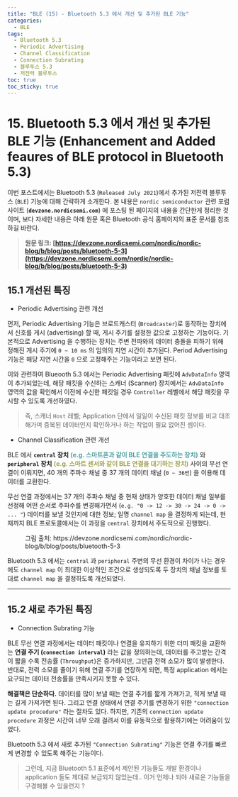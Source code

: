 ```yaml
---
title: "BLE (15) - Bluetooth 5.3 에서 개선 및 추가된 BLE 기능"
categories:
  - BLE
tags:
  - Bluetooth 5.3
  - Periodic Advertising
  - Channel Classification
  - Connection Subrating
  - 블루투스 5.3
  - 저전력 블루투스
toc: true
toc_sticky: true
---
```


# 15. Bluetooth 5.3 에서 개선 및 추가된 BLE 기능 (Enhancement and Added feaures of BLE protocol in Bluetooth 5.3)

이번 포스트에서는 Bluetooth 5.3 (`Released July 2021`)에서 추가된 저전력 블루투스 (`BLE`) 기능에 대해 간략하게 소개한다. 본 내용은 `nordic semiconductor` 관련 포럼 사이트 (**`devzone.nordicsemi.com`**) 에 포스팅 된 페이지의 내용을 간단한게 정리한 것이며, 보다 자세한 내용은 아래 원문 혹은 Bluetooth 공식 홈페이지의 표준 문서를 참조하길 바란다.

>**원문 링크: [https://devzone.nordicsemi.com/nordic/nordic-blog/b/blog/posts/bluetooth-5-3](https://devzone.nordicsemi.com/nordic/nordic-blog/b/blog/posts/bluetooth-5-3)**

## 15.1 개선된 특징

* Periodic Advertising 관련 개선

먼저, Periodic Advertising 기능은 브로드캐스터 (`Broadcaster`)로 동작하는 장치에서 신호를 게시 (advertising) 할 때, 게시 주기를 설정한 값으로 고정하는 기능이다. 기본적으로 Advertising 을 수행하는 장치는 주변 전파와의 데이터 충돌을 피하기 위해 정해진 게시 주기에 `0 ~ 10 ms` 의 임의의 지연 시간이 추가된다. Period Advertising 기능은 해당 지연 시간을 `0` 으로 고정해주는 기능이라고 보면 된다.

이와 관련하여 Blueooth 5.3 에서는 Periodic Advertising 패킷에 `AdvDataInfo` 영역이 추가되었는데, 해당 패킷을 수신하는 스캐너 (Scanner) 장치에서는 `AdvDataInfo` 영역의 값을 확인해서 이전에 수신한 패킷일 경우 `Controller` 레벨에서 해당 패킷을 무시할 수 있도록 개선하였다. 

>즉, 스캐너 `Host` 레벨; Application 단에서 일일이 수신된 패킷 정보를 비교 대조해가며 중복된 데이터인지 확인하거나 하는 작업이 필요 없어진 셈이다.

* Channel Classification 관련 개선

BLE 에서 **`central` 장치** <span style="color:#50a0a0"><b>(e.g. 스마트폰과 같이 BLE 연결을 주도하는 장치)</b></span> 와 **`peripheral` 장치** <span style="color:#a0a050"><b>(e.g. 스마트 센서와 같이 BLE 연결을 대기하는 장치)</b></span> 사이의 무선 연결이 이뤄지면, 40 개의 주파수 채널 중 37 개의 데이터 채널 (`0 ~ 36번`) 을 이용해 데이터를 교환한다.

무선 연결 과정에서는 37 개의 주파수 채널 중 현재 상태가 양호한 데이터 채널 일부를 선정해 어떤 순서로 주파수를 변경해가면서 (`e.g. "0 -> 12 -> 30 -> 24 -> 0 -> ... "`) 데이터를 보낼 것인지에 대한 정보; 일명 `channel map` 을 결정하게 되는데, 현재까지 BLE 프로토콜에서는 이 과정을 `central` 장치에서 주도적으로 진행했다.

<figure style="width: 100%">
  <img src="{{ site.url }}{{ site.baseurl }}/assets/images/ble-53-fig1.png" alt="">
  <figcaption>그림 출처: https://devzone.nordicsemi.com/nordic/nordic-blog/b/blog/posts/bluetooth-5-3</figcaption>
</figure>

Bluetooth 5.3 에서는 `central` 과 `peripheral` 주변의 무선 환경이 차이가 나는 경우에도 `channel map` 이 최대한 이상적인 조건으로 생성되도록 두 장치의 채널 정보를 토대로 `channel map` 을 결정하도록 개선되었다.

---

## 15.2 새로 추가된 특징

* Connection Subrating 기능

BLE 무선 연결 과정에서는 데이터 패킷이나 연결을 유지하기 위한 더미 패킷을 교환하는 **연결 주기 (`connection interval`)** 라는 값을 정의하는데, 데이터를 주고받는 간격이 짧을 수록 전송률 (`Throughput`)은 증가하지만, 그만큼 전력 소모가 많이 발생한다. 반대로, 전력 소모를 줄이기 위해 연결 주기를 연장하게 되면, 특정 application 에서는 요구되는 데이터 전송률을 만족시키지 못할 수 있다.

**해결책은 단순하다.** 데이터를 많이 보낼 때는 연결 주기를 짧게 가져가고, 적게 보낼 때는 길게 가져가면 된다. 그리고 연결 상태에서 연결 주기를 변경하기 위한 `"connection update procedure"` 라는 절차도 있다. 하지만, 기존의 `connection update procedure` 과정은 시간이 너무 오래 걸려서 이를 유동적으로 활용하기에는 어려움이 있었다.

Bluetooth 5.3 에서 새로 추가된 `"Connection Subrating"` 기능은 연결 주기를 빠르게 변경할 수 있도록 해주는 기능이다.

>그런데, 지금 Bluetooth 5.1 표준에서 제안된 기능들도 개발 환경이나 application 들도 제대로 보급되지 않았는데.. 이거 언제나 되야 새로운 기능들을 구경해볼 수 있을런지 ?